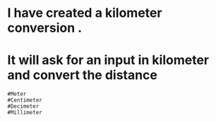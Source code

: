 # I have created a kilometer conversion .
# It will ask for an input in  kilometer and convert the distance 
	#Meter
	#Centimeter
	#Decimeter
	#Millimeter 

